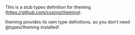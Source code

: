 This is a stub types definition for theming (https://github.com/cssinjs/theming).

theming provides its own type definitions, so you don't need @types/theming installed!